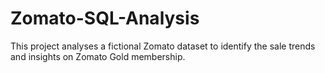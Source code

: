 # Zomato-SQL-Analysis
This project analyses a fictional Zomato dataset to identify the sale trends and insights on Zomato Gold membership. 
